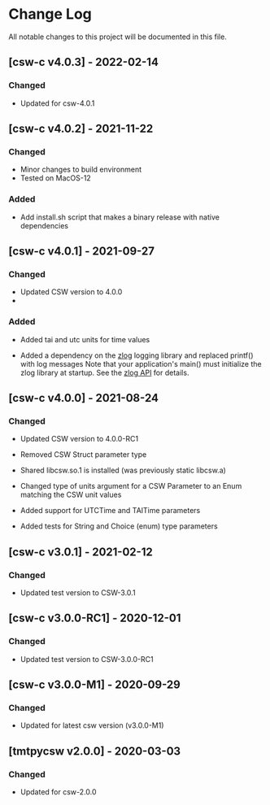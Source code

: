 # Change Log
All notable changes to this project will be documented in this file.

## [csw-c v4.0.3] - 2022-02-14

### Changed

- Updated for csw-4.0.1

## [csw-c v4.0.2] - 2021-11-22

### Changed

- Minor changes to build environment
- Tested on MacOS-12

### Added

- Add install.sh script that makes a binary release with native dependencies

## [csw-c v4.0.1] - 2021-09-27

### Changed

- Updated CSW version to 4.0.0
- 
### Added

- Added tai and utc units for time values

- Added a dependency on the [zlog](https://github.com/HardySimpson/zlog) logging library and replaced printf() with log messages
  Note that your application's main() must initialize the zlog library at startup.
  See the [zlog API](https://hardysimpson.github.io/zlog/UsersGuide-EN.html#sec:dzlog-API) for details.

## [csw-c v4.0.0] - 2021-08-24

### Changed

- Updated CSW version to 4.0.0-RC1

- Removed CSW Struct parameter type 

- Shared libcsw.so.1 is installed (was previously static libcsw.a)

- Changed type of units argument for a CSW Parameter to an Enum matching the CSW unit values

- Added support for UTCTime and TAITime parameters

- Added tests for String and Choice (enum) type parameters

## [csw-c v3.0.1] - 2021-02-12

### Changed

- Updated test version to CSW-3.0.1

## [csw-c v3.0.0-RC1] - 2020-12-01

### Changed

- Updated test version to CSW-3.0.0-RC1

## [csw-c v3.0.0-M1] - 2020-09-29

### Changed

- Updated for latest csw version (v3.0.0-M1)

## [tmtpycsw v2.0.0] - 2020-03-03

### Changed

- Updated for csw-2.0.0

